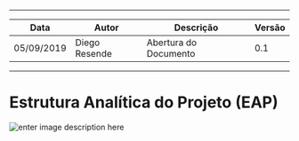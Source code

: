 ﻿---
| Data | Autor  | Descrição | Versão |
|--|--|--|--|
|05/09/2019|Diego Resende|Abertura do Documento|0.1|
----

# Estrutura Analítica do Projeto (EAP)

![enter image description here](https://lh3.googleusercontent.com/P_GRxqCHDn-PWg63KMJ1hbYrNR9mtrhcYyb4dl5WLadMTCLO7yeHtQobHT2SmEhmdnITjcdmRaeX)

